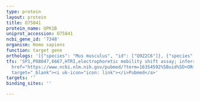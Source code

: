 ```yaml
---
type: protein
layout: protein
title: O75841
protein_name: UPK1B
uniprot_accession: O75841
ncbi_gene_id: '7348'
organism: Homo sapiens
function: target gene
orthologs: '[{"species": "Mus musculus", "id": ["Q9Z2C6"]}, {"species": "Rattus norvegicus", "id": ["A0A0H2UHB6"]}]'
tfs: 'SP1,P08047,6667,HTRI,electrophoretic mobility shift assay; inferred by curator,&ensp;<a
  href="https://www.ncbi.nlm.nih.gov/pubmed/?term=16354592%5Buid%5D+OR+22900683%5Buid%5D"
  target="_blank"><i uk-icon="icon: link"></i>Pubmed</a>'
targets: ''
binding_sites: ''

---
```

